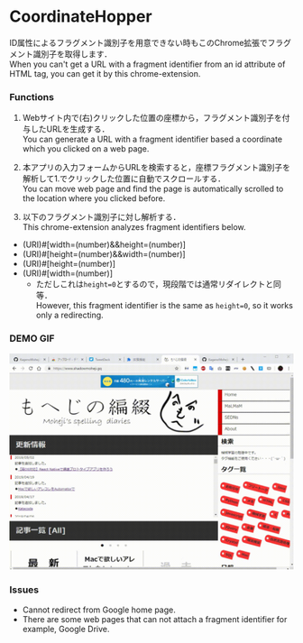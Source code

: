 # CoordinateHopper
ID属性によるフラグメント識別子を用意できない時もこのChrome拡張でフラグメント識別子を取得します．  
When you can't get a URL with a fragment identifier from an id attribute of HTML tag, you can get it by this chrome-extension.

### Functions
1. Webサイト内で(右)クリックした位置の座標から，フラグメント識別子を付与したURLを生成する．  
You can generate a URL with a fragment identifier based a coordinate which you clicked on a web page.

2. 本アプリの入力フォームからURLを検索すると，座標フラグメント識別子を解析して1.でクリックした位置に自動でスクロールする．  
You can move web page and find the page is automatically scrolled to the location where you clicked before.

3. 以下のフラグメント識別子に対し解析する．  
This chrome-extension analyzes fragment identifiers below.
- (URI)#[width=(number)&&height=(number)]
- (URI)#[height=(number)&&width=(number)]
- (URI)#[height=(number)]
- (URI)#[width=(number)]
    - ただしこれは`height=0`とするので，現段階では通常リダイレクトと同等．  
    However, this fragment identifier is the same as `height=0`, so it works only a redirecting.

### DEMO GIF
![DEMO](https://github.com/KagenoMoheji/CoordinateHopper/blob/media/media/CoordinateHopper.gif)

### Issues
- Cannot redirect from Google home page.
- There are some web pages that can not attach a fragment identifier for example,  Google Drive.


